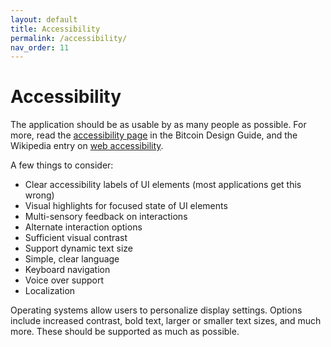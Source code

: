 ```yaml
---
layout: default
title: Accessibility
permalink: /accessibility/
nav_order: 11
---
```


# Accessibility

The application should be as usable by as many people as possible. For more, read the [accessibility page](https://bitcoin.design/guide/designing-products/accessibility/) in the Bitcoin Design Guide, and the Wikipedia entry on [web accessibility](https://en.wikipedia.org/wiki/Web_accessibility).

A few things to consider:

- Clear accessibility labels of UI elements (most applications get this wrong)
- Visual highlights for focused state of UI elements
- Multi-sensory feedback on interactions
- Alternate interaction options
- Sufficient visual contrast
- Support dynamic text size
- Simple, clear language
- Keyboard navigation
- Voice over support
- Localization

Operating systems allow users to personalize display settings. Options include increased contrast, bold text, larger or smaller text sizes, and much more. These should be supported as much as possible.